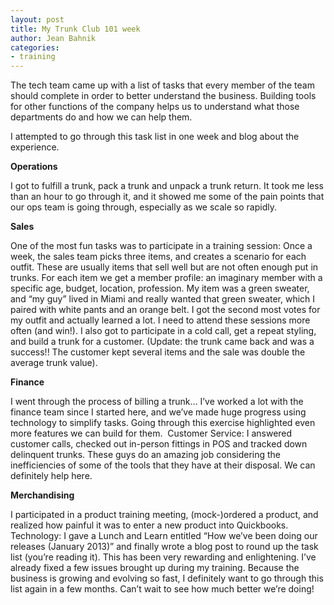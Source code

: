 ```yaml
---
layout: post
title: My Trunk Club 101 week
author: Jean Bahnik
categories:
- training
---
```

The tech team came up with a list of tasks that every member of the team should complete in order to better understand the business. Building tools for other functions of the company helps us to understand what those departments do and how we can help them.

I attempted to go through this task list in one week and blog about the experience.

<!-- more -->

__Operations__

I got to fulfill a trunk, pack a trunk and unpack a trunk return. It took me less than an hour to go through it, and it showed me some of the pain points that our ops team is going through, especially as we scale so rapidly.

__Sales__

One of the most fun tasks was to participate in a training session: Once a week, the sales team picks three items, and creates a scenario for each outfit. These are usually items that sell well but are not often enough put in trunks. For each item we get a member profile: an imaginary member with a specific age, budget, location, profession. My item was a green sweater, and “my guy” lived in Miami and really wanted that green sweater, which I paired with white pants and an orange belt. I got the second most votes for my outfit and actually learned a lot. I need to attend these sessions more often (and win!).
I also got to participate in a cold call, get a repeat styling, and build a trunk for a customer. (Update: the trunk came back and was a success!! The customer kept several items and the sale was double the average trunk value).

__Finance__

I went through the process of billing a trunk… I’ve worked a lot with the finance team since I started here, and we’ve made huge progress using technology to simplify tasks. Going through this exercise highlighted even more features we can build for them. 
Customer Service:
I answered customer calls, checked out in-person fittings in POS and tracked down delinquent trunks. These guys do an amazing job considering the inefficiencies of some of the tools that they have at their disposal. We can definitely help here.

__Merchandising__

I participated in a product training meeting, (mock-)ordered a product, and realized how painful it was to enter a new product into Quickbooks.
Technology:
I gave a Lunch and Learn entitled “How we’ve been doing our releases (January 2013)” and finally wrote a blog post to round up the task list (you’re reading it).
This has been very rewarding and enlightening. I’ve already fixed a few issues brought up during my training. Because the business is growing and evolving so fast, I definitely want to go through this list again in a few months. Can’t wait to see how much better we’re doing!
